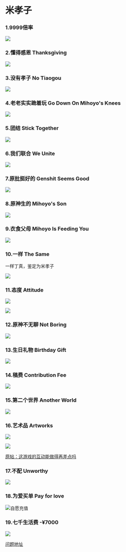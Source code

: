 # 米孝子

### 1.9999倍率

![](https://github.com/DreamingCats/GenshitJokes/raw/main/米孝子/9999倍率.jpg)

### 2.懂得感恩 Thanksgiving

![](https://github.com/DreamingCats/GenshitJokes/raw/main/米孝子/懂得感恩.jpg)

### 3.没有孝子 No Tiaogou

![](https://github.com/DreamingCats/GenshitJokes/raw/main/米孝子/没有孝子.jpg)

### 4.老老实实跪着玩 Go Down On Mihoyo's Knees

![](https://github.com/DreamingCats/GenshitJokes/raw/main/米孝子/老老实实跪着玩.jpg)

### 5.团结 Stick Together

![](https://github.com/DreamingCats/GenshitJokes/raw/main/米孝子/团结.jpg)

### 6.我们联合 We Unite

![](https://github.com/DreamingCats/GenshitJokes/raw/main/米孝子/我们联合.jpg)

### 7.原批挺好的 Genshit Seems Good

![](https://github.com/DreamingCats/GenshitJokes/raw/main/米孝子/原批挺好的.jpg)

### 8.原神生的 Mihoyo's Son

![](https://github.com/DreamingCats/GenshitJokes/raw/main/米孝子/原神生的.jpg)

### 9.衣食父母 Mihoyo Is Feeding You

![](https://github.com/DreamingCats/GenshitJokes/raw/main/米孝子/衣食父母.jpg)

### 10.一样 The Same

一样丁真，鉴定为米孝子

![](https://github.com/DreamingCats/GenshitJokes/raw/main/米孝子/一样.jpg)

### 11.态度   Attitude

![](https://github.com/DreamingCats/GenshitJokes/raw/main/米孝子/态度问题.jpg)

![](https://github.com/DreamingCats/GenshitJokes/raw/main/米孝子/什么态度.jpg)

### 12.原神不无聊   Not Boring

![](https://github.com/DreamingCats/GenshitJokes/raw/main/米孝子/原神不无聊.jpg)

### 13.生日礼物   Birthday Gift

![](https://github.com/DreamingCats/GenshitJokes/raw/main/米孝子/生日礼物.jpg)

### 14.稿费   Contribution Fee

![](https://github.com/DreamingCats/GenshitJokes/raw/main/米孝子/稿费.jpg)

### 15.第二个世界   Another World

![](https://github.com/DreamingCats/GenshitJokes/raw/main/米孝子/第二个世界.jpg)

### 16.艺术品   Artworks

![](https://github.com/DreamingCats/GenshitJokes/raw/main/米孝子/艺术品1.jpg)

![](https://github.com/DreamingCats/GenshitJokes/raw/main/米孝子/艺术品2.jpg)

<a href="https://api.xiaoheihe.cn/v3/bbs/app/api/web/share?link_id=100955954" target="_blank">原帖：这游戏的互动能做得再差点吗</a>

### 17.不配   Unworthy

![](https://github.com/DreamingCats/GenshitJokes/raw/main/米孝子/不配.jpg)

### 18.为爱买单  Pay for love

![自愿充值](https://github.com/DreamingCats/GenshitJokes/raw/main/米孝子/自愿充值.jpg)

### 19.七千生活费 -¥7000

![](https://github.com/DreamingCats/GenshitJokes/raw/main/米孝子/七千生活费.jpg)

<a href="https://www.zhihu.com/question/427305451/answer/1580649667" target="_blank">问题地址</a>
